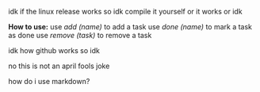 idk if the linux release works so idk compile it yourself or it works or idk

**How to use:**
use *add (name)* to add a task
use *done (name)* to mark a task as done
use *remove (task)* to remove a task


idk how github works so idk



no this is not an april fools joke












how do i use markdown?
